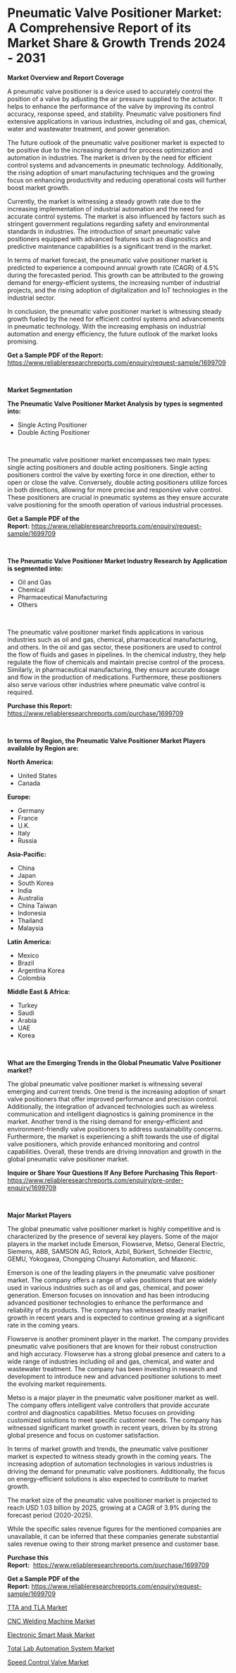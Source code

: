 <p><h1>Pneumatic Valve Positioner Market: A Comprehensive Report of its Market Share & Growth Trends 2024 - 2031</h1></p><p><strong>Market Overview and Report Coverage</strong></p>
<p><p>A pneumatic valve positioner is a device used to accurately control the position of a valve by adjusting the air pressure supplied to the actuator. It helps to enhance the performance of the valve by improving its control accuracy, response speed, and stability. Pneumatic valve positioners find extensive applications in various industries, including oil and gas, chemical, water and wastewater treatment, and power generation.</p><p>The future outlook of the pneumatic valve positioner market is expected to be positive due to the increasing demand for process optimization and automation in industries. The market is driven by the need for efficient control systems and advancements in pneumatic technology. Additionally, the rising adoption of smart manufacturing techniques and the growing focus on enhancing productivity and reducing operational costs will further boost market growth.</p><p>Currently, the market is witnessing a steady growth rate due to the increasing implementation of industrial automation and the need for accurate control systems. The market is also influenced by factors such as stringent government regulations regarding safety and environmental standards in industries. The introduction of smart pneumatic valve positioners equipped with advanced features such as diagnostics and predictive maintenance capabilities is a significant trend in the market.</p><p>In terms of market forecast, the pneumatic valve positioner market is predicted to experience a compound annual growth rate (CAGR) of 4.5% during the forecasted period. This growth can be attributed to the growing demand for energy-efficient systems, the increasing number of industrial projects, and the rising adoption of digitalization and IoT technologies in the industrial sector.</p><p>In conclusion, the pneumatic valve positioner market is witnessing steady growth fueled by the need for efficient control systems and advancements in pneumatic technology. With the increasing emphasis on industrial automation and energy efficiency, the future outlook of the market looks promising.</p></p>
<p><strong>Get a Sample PDF of the Report:</strong> <a href="https://www.reliableresearchreports.com/enquiry/request-sample/1699709">https://www.reliableresearchreports.com/enquiry/request-sample/1699709</a></p>
<p>&nbsp;</p>
<p><strong>Market Segmentation</strong></p>
<p><strong>The Pneumatic Valve Positioner Market Analysis by types is segmented into:</strong></p>
<p><ul><li>Single Acting Positioner</li><li>Double Acting Positioner</li></ul></p>
<p>&nbsp;</p>
<p><p>The pneumatic valve positioner market encompasses two main types: single acting positioners and double acting positioners. Single acting positioners control the valve by exerting force in one direction, either to open or close the valve. Conversely, double acting positioners utilize forces in both directions, allowing for more precise and responsive valve control. These positioners are crucial in pneumatic systems as they ensure accurate valve positioning for the smooth operation of various industrial processes.</p></p>
<p><strong>Get a Sample PDF of the Report:</strong>&nbsp;<a href="https://www.reliableresearchreports.com/enquiry/request-sample/1699709">https://www.reliableresearchreports.com/enquiry/request-sample/1699709</a></p>
<p>&nbsp;</p>
<p><strong>The Pneumatic Valve Positioner Market Industry Research by Application is segmented into:</strong></p>
<p><ul><li>Oil and Gas</li><li>Chemical</li><li>Pharmaceutical Manufacturing</li><li>Others</li></ul></p>
<p>&nbsp;</p>
<p><p>The pneumatic valve positioner market finds applications in various industries such as oil and gas, chemical, pharmaceutical manufacturing, and others. In the oil and gas sector, these positioners are used to control the flow of fluids and gases in pipelines. In the chemical industry, they help regulate the flow of chemicals and maintain precise control of the process. Similarly, in pharmaceutical manufacturing, they ensure accurate dosage and flow in the production of medications. Furthermore, these positioners also serve various other industries where pneumatic valve control is required.</p></p>
<p><strong>Purchase this Report:</strong>&nbsp; <a href="https://www.reliableresearchreports.com/purchase/1699709">https://www.reliableresearchreports.com/purchase/1699709</a></p>
<p>&nbsp;</p>
<p><strong>In terms of Region, the Pneumatic Valve Positioner Market Players available by Region are:</strong></p>
<p>
    <p> <strong> North America: </strong>
        <ul>
            <li>United States</li>
            <li>Canada</li>
        </ul>
        </p> 
    <p> <strong> Europe: </strong>
        <ul>
            <li>Germany</li>
            <li>France</li>
            <li>U.K.</li>
            <li>Italy</li>
            <li>Russia</li>
        </ul>
        </p> 
    <p> <strong> Asia-Pacific: </strong>
        <ul>
            <li>China</li>
            <li>Japan</li>
            <li>South Korea</li>
            <li>India</li>
            <li>Australia</li>
            <li>China Taiwan</li>
            <li>Indonesia</li>
            <li>Thailand</li>
            <li>Malaysia</li>
        </ul>
        </p> 
    <p> <strong> Latin America: </strong>
        <ul>
            <li>Mexico</li>
            <li>Brazil</li>
            <li>Argentina Korea</li>
            <li>Colombia</li>
        </ul>
        </p> 
    <p> <strong> Middle East & Africa: </strong>
        <ul>
            <li>Turkey</li>
            <li>Saudi</li>
            <li>Arabia</li>
            <li>UAE</li>
            <li>Korea</li>
        </ul>
    </p>
    </p>
<p>&nbsp;</p>
<p><strong>What are the Emerging Trends in the Global Pneumatic Valve Positioner market?</strong></p>
<p><p>The global pneumatic valve positioner market is witnessing several emerging and current trends. One trend is the increasing adoption of smart valve positioners that offer improved performance and precision control. Additionally, the integration of advanced technologies such as wireless communication and intelligent diagnostics is gaining prominence in the market. Another trend is the rising demand for energy-efficient and environment-friendly valve positioners to address sustainability concerns. Furthermore, the market is experiencing a shift towards the use of digital valve positioners, which provide enhanced monitoring and control capabilities. Overall, these trends are driving innovation and growth in the global pneumatic valve positioner market.</p></p>
<p><strong>Inquire or Share Your Questions If Any Before Purchasing This Report</strong>- <a href="https://www.reliableresearchreports.com/enquiry/pre-order-enquiry/1699709">https://www.reliableresearchreports.com/enquiry/pre-order-enquiry/1699709</a></p>
<p>&nbsp;</p>
<p><strong>Major Market Players</strong></p>
<p><p>The global pneumatic valve positioner market is highly competitive and is characterized by the presence of several key players. Some of the major players in the market include Emerson, Flowserve, Metso, General Electric, Siemens, ABB, SAMSON AG, Rotork, Azbil, Bürkert, Schneider Electric, GEMU, Yokogawa, Chongqing Chuanyi Automation, and Maxonic.</p><p>Emerson is one of the leading players in the pneumatic valve positioner market. The company offers a range of valve positioners that are widely used in various industries such as oil and gas, chemical, and power generation. Emerson focuses on innovation and has been introducing advanced positioner technologies to enhance the performance and reliability of its products. The company has witnessed steady market growth in recent years and is expected to continue growing at a significant rate in the coming years.</p><p>Flowserve is another prominent player in the market. The company provides pneumatic valve positioners that are known for their robust construction and high accuracy. Flowserve has a strong global presence and caters to a wide range of industries including oil and gas, chemical, and water and wastewater treatment. The company has been investing in research and development to introduce new and advanced positioner solutions to meet the evolving market requirements.</p><p>Metso is a major player in the pneumatic valve positioner market as well. The company offers intelligent valve controllers that provide accurate control and diagnostics capabilities. Metso focuses on providing customized solutions to meet specific customer needs. The company has witnessed significant market growth in recent years, driven by its strong global presence and focus on customer satisfaction.</p><p>In terms of market growth and trends, the pneumatic valve positioner market is expected to witness steady growth in the coming years. The increasing adoption of automation technologies in various industries is driving the demand for pneumatic valve positioners. Additionally, the focus on energy-efficient solutions is also expected to contribute to market growth.</p><p>The market size of the pneumatic valve positioner market is projected to reach USD 1.03 billion by 2025, growing at a CAGR of 3.9% during the forecast period (2020-2025).</p><p>While the specific sales revenue figures for the mentioned companies are unavailable, it can be inferred that these companies generate substantial sales revenue owing to their strong market presence and customer base.</p></p>
<p><strong>Purchase this Report:</strong>&nbsp;&nbsp;<a href="https://www.reliableresearchreports.com/purchase/1699709">https://www.reliableresearchreports.com/purchase/1699709</a></p>
<p></p>
<p><strong>Get a Sample PDF of the Report:</strong>&nbsp;<a href="https://www.reliableresearchreports.com/enquiry/request-sample/1699709">https://www.reliableresearchreports.com/enquiry/request-sample/1699709</a></p>
<p><p><a href="https://medium.com/@mildredlawson1937/tta-and-tla-market-size-reveals-the-best-marketing-channels-in-global-industry-a6181c1d8957">TTA and TLA Market</a></p><p><a href="https://github.com/ambrozg/Market-Research-Report-List-2/blob/main/cnc-welding-machine-market.md">CNC Welding Machine Market</a></p><p><a href="https://medium.com/@mildredlawson1937/electronic-smart-mask-market-exploring-market-share-market-trends-and-future-growth-950da533ffef">Electronic Smart Mask Market</a></p><p><a href="https://medium.com/@mildredlawson1937/total-lab-automation-system-nbsp-market-focuses-on-market-share-size-and-projected-forecast-till-4e2cbabe4d97">Total Lab Automation System Market</a></p><p><a href="https://github.com/gshchiplitsov/Market-Research-Report-List-2/blob/main/speed-control-valve-market.md">Speed Control Valve Market</a></p></p>
